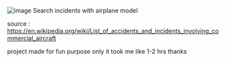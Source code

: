 ![image](https://github.com/overclockedboi/airplane-crash/assets/50748762/0ab53a4f-6712-46ba-b193-cf0b2c508200)
Search incidents with airplane model

source : https://en.wikipedia.org/wiki/List_of_accidents_and_incidents_involving_commercial_aircraft


project made for fun purpose only
it took me like 1-2 hrs 
thanks
